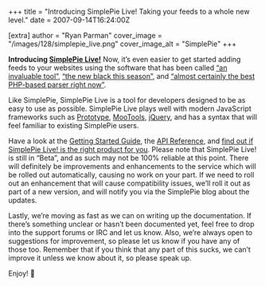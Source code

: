 +++
title = "Introducing SimplePie Live! Taking your feeds to a whole new level."
date = 2007-09-14T16:24:00Z

[extra]
author = "Ryan Parman"
cover_image = "/images/128/simplepie_live.png"
cover_image_alt = "SimplePie"
+++

**Introducing [SimplePie Live!](http://live.simplepie.org)** Now, it’s even easier to get started adding feeds to your websites using the software that has been called [“an invaluable tool”](http://www.hotscripts.com/review/60863.html), [“the new black this season”](http://forums.devnetwork.net/viewtopic.php?p=378371#378371), and [“almost certainly the best PHP-based parser right now”](http://sporkmonger.com/articles/2006/02/27/directory-of-feed-parsers).

Like SimplePie, SimplePie Live is a tool for developers designed to be as easy to use as possible. SimplePie Live plays well with modern JavaScript frameworks such as [Prototype](http://prototypejs.org), [MooTools](http://mootools.net), [jQuery](http://jquery.com), and has a syntax that will feel familiar to existing SimplePie users.

Have a look at the [Getting Started Guide](/wiki/live/setup/), the [API Reference](/wiki/live/reference/), and [find out if SimplePie Live! is the right product for you](/more/). Please note that SimplePie Live! is still in “Beta”, and as such may not be 100% reliable at this point. There will definitely be improvements and enhancements to the service which will be rolled out automatically, causing no work on your part. If we need to roll out an enhancement that will cause compatibility issues, we’ll roll it out as part of a new version, and will notify you via the SimplePie blog about the updates.

Lastly, we’re moving as fast as we can on writing up the documentation. If there’s something unclear or hasn’t been documented yet, feel free to drop into the support forums or IRC and let us know. Also, we’re always open to suggestions for improvement, so please let us know if you have any of those too. Remember that if you think that any part of this sucks, we can’t improve it unless we know about it, so please speak up.

Enjoy! 🙂
